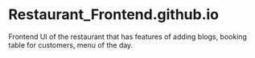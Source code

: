 # Restaurant_Frontend.github.io
Frontend UI of the restaurant that has features of adding blogs, booking table for customers, menu of the day.
